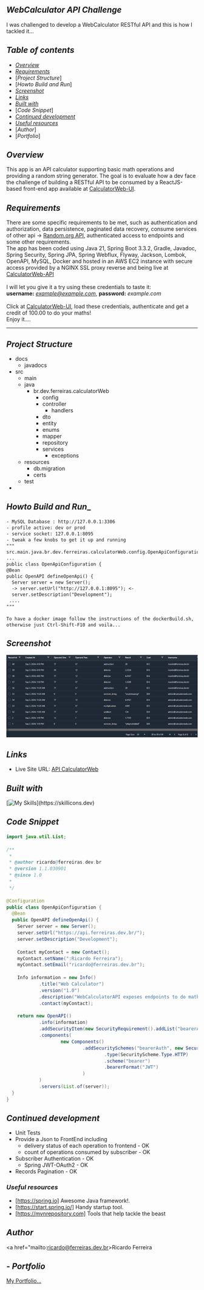 ## _WebCalculator API Challenge_ <br />
I was challenged to develop a WebCalculator RESTful API and this is how I tackled it...

## _Table of contents_

- [_Overview_](#overview)
- [_Requirements_](#requirements)
- [_Project Structure_]
- [_Howto Build and Run_]
- [_Screenshot_](#screenshot)
- [_Links_](#links)
- [_Built with_](#built-with)
- [_Code Snippet_]
- [_Continued development_](#continued-development)
- [_Useful resources_](#useful-resources)
- [_Author_]
- [_Portfolio_]

## _Overview_

This app is an API calculator supporting basic math operations and providing a random string generator. 
The goal is to evaluate how a dev face the challenge of
building a RESTful API to be consumed by a ReactJS-based front-end app available at <a href="https://calculatorweb.ferreiras.dev.br" target="_blank">CalculatorWeb-UI</a>.
<br />

## _Requirements_

There are some specific requirements to be met, such as authentication and authorization, data persistence, 
paginated data recovery, consume services of other api -> <a href="https://random.org" target="_blank">Random.org API</a>, authenticated access to endpoints and some other requirements.
<br />
The app has been coded using Java 21, Spring Boot 3.3.2, Gradle, Javadoc, Spring Security, Spring JPA, Spring Webflux,
Flyway, Jackson, Lombok, OpenAPI, MySQL, Docker and hosted in an AWS EC2 instance with secure access provided
by a NGINX SSL proxy reverse and being live at <a href="https://api.ferreiras.dev.br/swagger-ui/index.html" target="_blank">CalculatorWeb-API</a> <br />
<br />
I will let you give it a try using these credentials to taste it: <br />
<b>username:</b> <i>example@example.com</i>, <b>password:</b> <i>example.com</i> <br />
<br />
Click at <a href="https://calculatorweb.ferreiras.dev.br" target="_blank">CalculatorWeb-UI</a>, load 
these credentials, authenticate and get a credit of 100.00 to do your maths!<br />
Enjoy it....
<hr />

## _Project Structure_
- docs
   - javadocs
- src
    - main
    - java
        - br.dev.ferreiras.calculatorWeb
            - config
            - controller
              - handlers 
            - dto
            - entity
            - enums
            - mapper
            - repository
            - services
              - exceptions
    - resources
        - db.migration
        - certs
    - test
-

## _Howto Build and Run__

  ```
  - MySQL Database : http://127.0.0.1:3306
  - profile active: dev or prod
  - service socket: 127.0.0.1:8095
  - tweak a few knobs to get it up and running
  """
  src.main.java.br.dev.ferreiras.calculatorWeb.config.OpenApiConfiguration
  ...
  public class OpenApiConfiguration {
  @Bean
  public OpenAPI defineOpenApi() {
    Server server = new Server();
    -> server.setUrl("http://127.0.0.1:8095"); <-
    server.setDescription("Development");
   ....
  """
  
  To have a docker image follow the instructions of the dockerBuild.sh,
  otherwise just Ctrl-Shift-F10 and voila...

```

## _Screenshot_

[![](./webCalculator.png)]()

## _Links_

- Live Site URL: <a href="https://api.ferreiras.dev.br/swagger-ui/index.html" target="_blank">API CalculatorWeb</a>

## _Built with_

[![My Skills](https://skillicons.dev/icons?i=java,spring,mysql,gradle,docker,redhat,aws,idea,git,github,)](https://skillicons.dev)

## _Code Snippet_

```java
import java.util.List;

/**
 * 
 * @author ricardo@ferreiras.dev.br
 * @version 1.1.030901
 * @since 1.0
 *
 */

@Configuration
public class OpenApiConfiguration {
  @Bean
  public OpenAPI defineOpenApi() {
    Server server = new Server();
    server.setUrl("https://api.ferreiras.dev.br/");
    server.setDescription("Development");

    Contact myContact = new Contact();
    myContact.setName(":Ricardo Ferreira");
    myContact.setEmail("ricardo@ferreiras.dev.br");

    Info information = new Info()
            .title("Web Calculator")
            .version("1.0")
            .description("WebCalculatorAPI exposes endpoints to do maths at the backend and being persisted into a database")
            .contact(myContact);

    return new OpenAPI()
            .info(information)
            .addSecurityItem(new SecurityRequirement().addList("bearerAuth"))
            .components(
                    new Components()
                            .addSecuritySchemes("bearerAuth", new SecurityScheme()
                                    .type(SecurityScheme.Type.HTTP)
                                    .scheme("bearer")
                                    .bearerFormat("JWT")
                            )
            )
            .servers(List.of(server));
  }
}

``` 

## _Continued development_

- Unit Tests
- Provide a Json to FrontEnd including
    - delivery status of each operation to frontend - OK
    - count of operations consumed by subscriber - OK
- Subscriber Authentication - OK
    - Spring JWT-OAuth2 - OK
- Records Pagination - OK

### _Useful resources_

- [https://spring.io] Awesome Java framework!.
- [https://start.spring.io/]  Handy startup tool.
- [https://mvnrepository.com] Tools that help tackle the beast

## _Author_
<a href="mailto:ricardo@ferreiras.dev.br>Ricardo Ferreira</a>

## - _Portfolio_
<a href="https://www.ferreiras.dev.br" target="_blank">My Portfolio...</a>

